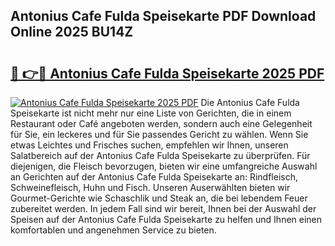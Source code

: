 ## Antonius Cafe Fulda Speisekarte PDF Download Online 2025 BU14Z

# <h2><a href="http://gc7j2bu.nevu.top/?p=Antonius+Cafe+Fulda+Speisekarte">🔗 👉🔴 Antonius Cafe Fulda Speisekarte 2025 PDF</a></h2>

[![Antonius Cafe Fulda Speisekarte 2025 PDF](https://i.imgur.com/dBaPXMq.png)](http://gc7j2bu.nevu.top/?p=Antonius+Cafe+Fulda+Speisekarte)
Die Antonius Cafe Fulda Speisekarte ist nicht mehr nur eine Liste von Gerichten, die in einem Restaurant oder Café angeboten werden, sondern auch eine Gelegenheit für Sie, ein leckeres und für Sie passendes Gericht zu wählen. Wenn Sie etwas Leichtes und Frisches suchen, empfehlen wir Ihnen, unseren Salatbereich auf der Antonius Cafe Fulda Speisekarte zu überprüfen. Für diejenigen, die Fleisch bevorzugen, bieten wir eine umfangreiche Auswahl an Gerichten auf der Antonius Cafe Fulda Speisekarte an: Rindfleisch, Schweinefleisch, Huhn und Fisch. Unseren Auserwählten bieten wir Gourmet-Gerichte wie Schaschlik und Steak an, die bei lebendem Feuer zubereitet werden. In jedem Fall sind wir bereit, Ihnen bei der Auswahl der Speisen auf der Antonius Cafe Fulda Speisekarte zu helfen und Ihnen einen komfortablen und angenehmen Service zu bieten.
